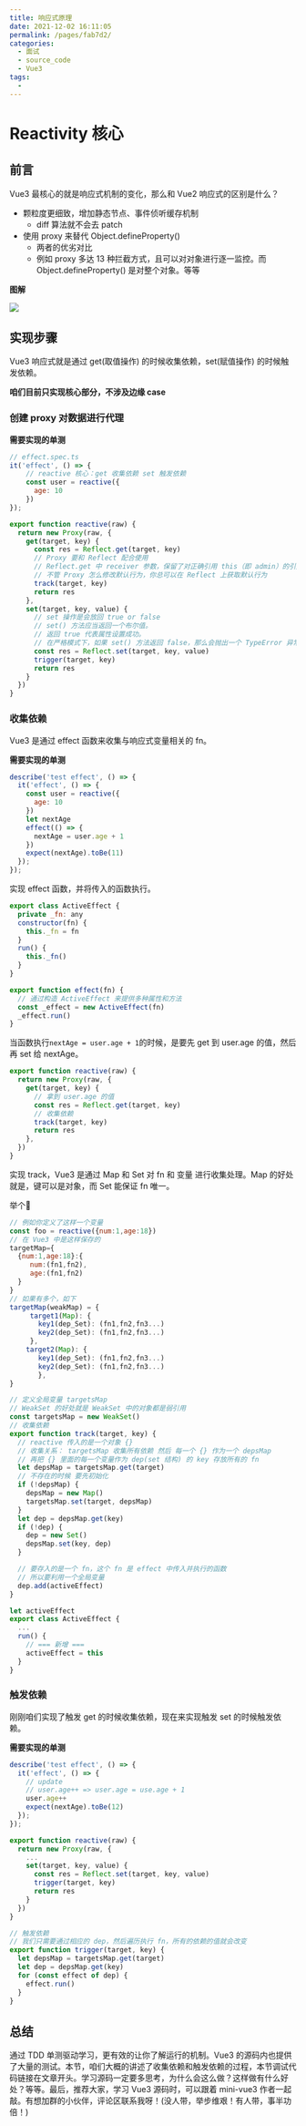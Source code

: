 ```yaml
---
title: 响应式原理
date: 2021-12-02 16:11:05
permalink: /pages/fab7d2/
categories:
  - 面试
  - source_code
  - Vue3
tags:
  - 
---
```


# Reactivity 核心

## 前言

Vue3 最核心的就是响应式机制的变化，那么和 Vue2 响应式的区别是什么？

- 颗粒度更细致，增加静态节点、事件侦听缓存机制
  - diff 算法就不会去 patch
- 使用 proxy 来替代 Object.defineProperty()
  - 两者的优劣对比
  - 例如 proxy 多达 13 种拦截方式，且可以对对象进行逐一监控。而 Object.defineProperty() 是对整个对象。等等

**图解**

![](http://66.152.176.25:8000/home/images/miniVue/reactive.png)

## 实现步骤

Vue3 响应式就是通过 get(取值操作) 的时候收集依赖，set(赋值操作) 的时候触发依赖。

**咱们目前只实现核心部分，不涉及边缘 case**

### 创建 proxy 对数据进行代理

**需要实现的单测**

```js
// effect.spec.ts
it('effect', () => {
    // reactive 核心：get 收集依赖 set 触发依赖
    const user = reactive({
      age: 10
    })
});
```

```js
export function reactive(raw) {
  return new Proxy(raw, {
    get(target, key) {
      const res = Reflect.get(target, key)
      // Proxy 要和 Reflect 配合使用
      // Reflect.get 中 receiver 参数，保留了对正确引用 this（即 admin）的引用，该引用将 Reflect.get 中正确的对象使用传递给 get
      // 不管 Proxy 怎么修改默认行为，你总可以在 Reflect 上获取默认行为
      track(target, key)
      return res
    },
    set(target, key, value) {
      // set 操作是会放回 true or false
      // set() 方法应当返回一个布尔值。
      // 返回 true 代表属性设置成功。
      // 在严格模式下，如果 set() 方法返回 false，那么会抛出一个 TypeError 异常。
      const res = Reflect.set(target, key, value)
      trigger(target, key)
      return res
    }
  })
}
```

### 收集依赖

Vue3 是通过 effect 函数来收集与响应式变量相关的 fn。

**需要实现的单测**

```js
describe('test effect', () => {
  it('effect', () => {
    const user = reactive({
      age: 10
    })
    let nextAge
    effect(() => {
      nextAge = user.age + 1
    })
    expect(nextAge).toBe(11)
  });
});
```

实现 effect 函数，并将传入的函数执行。

```js
export class ActiveEffect {
  private _fn: any
  constructor(fn) {
    this._fn = fn
  }
  run() {
    this._fn()
  }
}

export function effect(fn) {
  // 通过构造 ActiveEffect 来提供多种属性和方法
  const _effect = new ActiveEffect(fn)
  _effect.run()
}
```

当函数执行`nextAge = user.age + 1`的时候，是要先 get 到 user.age 的值，然后再 set 给 nextAge。

```js
export function reactive(raw) {
  return new Proxy(raw, {
    get(target, key) {
      // 拿到 user.age 的值
      const res = Reflect.get(target, key)
      // 收集依赖
      track(target, key)
      return res
    },
  })
}
```

实现 track，Vue3 是通过 Map 和 Set 对 fn 和 变量 进行收集处理。Map 的好处就是，键可以是对象，而 Set 能保证 fn 唯一。

举个🌰

```js
// 例如你定义了这样一个变量
const foo = reactive({num:1,age:18})
// 在 Vue3 中是这样保存的
targetMap={
  {num:1,age:18}:{
     num:(fn1,fn2),
     age:(fn1,fn2)
  }
}
// 如果有多个，如下
targetMap(weakMap) = {
     target1(Map): {
       key1(dep_Set): (fn1,fn2,fn3...)
       key2(dep_Set): (fn1,fn2,fn3...)
     },
    target2(Map): {
       key1(dep_Set): (fn1,fn2,fn3...)
       key2(dep_Set): (fn1,fn2,fn3...)
       },
}
```

```js
// 定义全局变量 targetsMap
// WeakSet 的好处就是 WeakSet 中的对象都是弱引用
const targetsMap = new WeakSet()
// 收集依赖
export function track(target, key) {
  // reactive 传入的是一个对象 {}
  // 收集关系： targetsMap 收集所有依赖 然后 每一个 {} 作为一个 depsMap
  // 再把 {} 里面的每一个变量作为 dep(set 结构) 的 key 存放所有的 fn
  let depsMap = targetsMap.get(target)
  // 不存在的时候 要先初始化
  if (!depsMap) {
    depsMap = new Map()
    targetsMap.set(target, depsMap)
  }
  let dep = depsMap.get(key)
  if (!dep) {
    dep = new Set()
    depsMap.set(key, dep)
  }

  // 要存入的是一个 fn，这个 fn 是 effect 中传入并执行的函数
  // 所以要利用一个全局变量
  dep.add(activeEffect)
}

let activeEffect
export class ActiveEffect {
  ...
  run() {
    // === 新增 ===
    activeEffect = this
  }
}
```

### 触发依赖

刚刚咱们实现了触发 get 的时候收集依赖，现在来实现触发 set 的时候触发依赖。

**需要实现的单测**

```js
describe('test effect', () => {
  it('effect', () => {
    // update
    // user.age++ => user.age = use.age + 1
    user.age++
    expect(nextAge).toBe(12)
  });
});
```

```js
export function reactive(raw) {
  return new Proxy(raw, {
    ...
    set(target, key, value) {
      const res = Reflect.set(target, key, value)
      trigger(target, key)
      return res
    }
  })
}
```

```js
// 触发依赖
// 我们只需要通过相应的 dep，然后遍历执行 fn，所有的依赖的值就会改变
export function trigger(target, key) {
  let depsMap = targetsMap.get(target)
  let dep = depsMap.get(key)
  for (const effect of dep) {
    effect.run()
  }
}
```

## 总结

通过 TDD 单测驱动学习，更有效的让你了解运行的机制。Vue3 的源码内也提供了大量的测试。本节，咱们大概的讲述了收集依赖和触发依赖的过程，本节调试代码链接在文章开头。学习源码一定要多思考，为什么会这么做？这样做有什么好处？等等。最后，推荐大家，学习 Vue3 源码时，可以跟着 mini-vue3 作者一起敲。有想加群的小伙伴，评论区联系我呀！(没人带，举步维艰！有人带，事半功倍！)